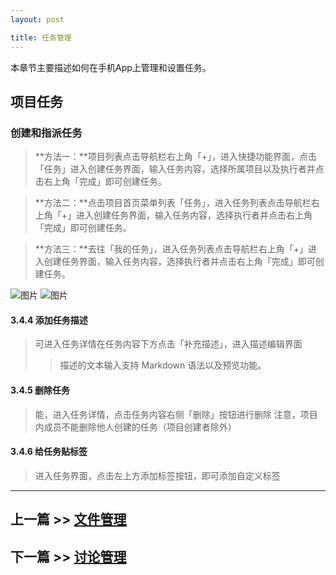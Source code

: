 ```yaml
---
layout: post

title: 任务管理
---
```


本章节主要描述如何在手机App上管理和设置任务。

## 项目任务 

### 创建和指派任务

>**方法一：**项目列表点击导航栏右上角「+」，进入快捷功能界面，点击「任务」进入创建任务界面，输入任务内容，选择所属项目以及执行者并点击右上角「完成」即可创建任务。

>**方法二：**点击项目首页菜单列表「任务」，进入任务列表点击导航栏右上角「+」进入创建任务界面，输入任务内容，选择执行者并点击右上角「完成」即可创建任务。

>**方法三：**去往「我的任务」，进入任务列表点击导航栏右上角「+」进入创建任务界面，输入任务内容，选择执行者并点击右上角「完成」即可创建任务。

 ![图片](https://dn-coding-net-production-pp.qbox.me/cea5247f-6cb2-4702-b563-9bdb4e70c384.png) 
 ![图片](https://dn-coding-net-production-pp.qbox.me/cd3ef1b3-acb2-4f4e-9772-0738fed99f92.png) 


#### 3.4.4 添加任务描述

>可进入任务详情在任务内容下方点击「补充描述」，进入描述编辑界面
>>描述的文本输入支持 Markdown 语法以及预览功能。

#### 3.4.5  删除任务

>能，进入任务详情，点击任务内容右侧「删除」按钮进行删除
>注意，项目内成员不能删除他人创建的任务（项目创建者除外）

#### 3.4.6 给任务贴标签

> 进入任务界面，点击左上方添加标签按钮，即可添加自定义标签

---

## 上一篇 >> [文件管理](/help/doc/mobile/files.html)

## 下一篇 >> [讨论管理](/help/doc/mobile/discuss.html)
